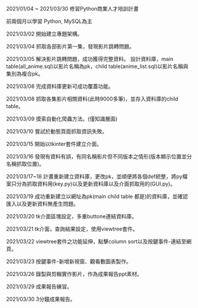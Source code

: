 2021/01/04 ~ 2021/03/30 修習Python商業人才培訓計畫

前兩個月以學習 Python, MySQL為主

2021/03/02 開始建立專題架構。

2021/03/04 抓取各部影片第一集，發現影片跳轉問題。

2021/03/05 解決影片跳轉問題，成功獲得完整資料。 
設計資料庫，main table(all_anime.sql)以影片名稱為pk，child table(anime_list.sql)以影片名稱與集別為複合pk。

2021/03/08 完成資料庫更新可成功覆蓋功能。

2021/03/08 抓取各集影片相關資料(此時9000多筆)，並存入資料庫的child table。

2021/03/09 摸索自動化爬蟲方法。(僅知識層面)

2021/03/10 嘗試於動態頁面抓取資訊失敗。

2021/03/15 開始以tkinter套件建立介面。

2021/03/16 發現有資料有誤，有同名稱影片但不同版本之情形(版本顯示位置並分名稱抓取位置)。

2021/03/17~18 計畫重新建立資料庫，更改pk，並順便將各個def統整，將py檔案只分為抓取資料用(key.py)以及更新資料庫以及介面抓取用的(GUI.py)。

2021/03/19 成功重新建立以網址為pk(main child table 都是)的資料庫，並確認匯入以及更新資料無產生問題。

2021/03/20 tk介面區塊設定，多重buttone連結資料庫。

2021/03/21 tk介面，查詢結果設定，使用viewtree套件。

2021/03/22 viewtree套件之功能延伸，點擊column sort以及按鍵事件-連結至網頁。

2021/03/23 按鍵事件-新增新視窗、觀看數圖表製作。

2021/03/26 錄製與剪輯實作影片，作為成果報告ppt素材。

2021/03/29 成果報告練習。

2021/03/30 3分鐘成果報告。

